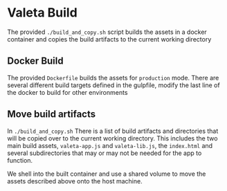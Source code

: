 # Valeta Build

The provided `./build_and_copy.sh` script builds the assets in a docker container and copies the build artifacts to the current working directory

## Docker Build

The provided `Dockerfile` builds the assets for `production` mode. There are several different build targets defined in the gulpfile, modify the last line of the docker to build for other environments

## Move build artifacts

In `./build_and_copy.sh` There is a list of build artifacts and directories that will be copied over to the current working directory. This includes the two main build assets, `valeta-app.js` and `valeta-lib.js`, the `index.html` and several subdirectories that may or may not be needed for the app to function.

We shell into the built container and use a shared volume to move the assets described above onto the host machine.
